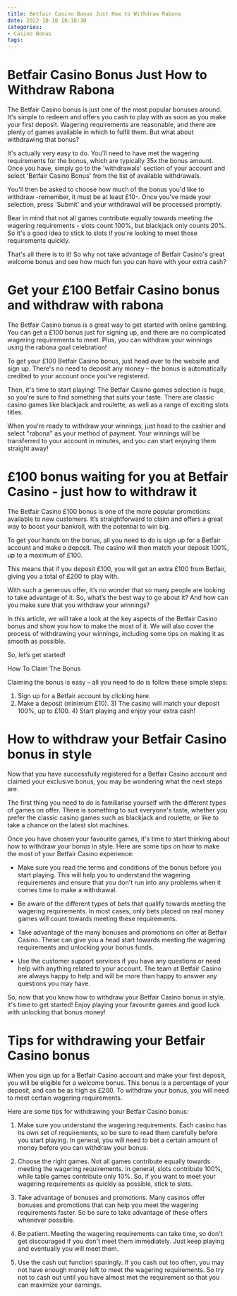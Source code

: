 ```yaml
---
title: Betfair Casino Bonus Just How to Withdraw Rabona
date: 2022-10-18 18:18:30
categories:
- Casino Bonus
tags:
---
```



#  Betfair Casino Bonus Just How to Withdraw Rabona

The Betfair Casino bonus is just one of the most popular bonuses around. It's simple to redeem and offers you cash to play with as soon as you make your first deposit. Wagering requirements are reasonable, and there are plenty of games available in which to fulfil them. But what about withdrawing that bonus?

It's actually very easy to do. You'll need to have met the wagering requirements for the bonus, which are typically 35x the bonus amount. Once you have, simply go to the 'withdrawals' section of your account and select 'Betfair Casino Bonus' from the list of available withdrawals.

You'll then be asked to choose how much of the bonus you'd like to withdraw -remember, it must be at least £10-. Once you've made your selection, press 'Submit' and your withdrawal will be processed promptly.

Bear in mind that not all games contribute equally towards meeting the wagering requirements - slots count 100%, but blackjack only counts 20%. So it's a good idea to stick to slots if you're looking to meet those requirements quickly.

That's all there is to it! So why not take advantage of Betfair Casino's great welcome bonus and see how much fun you can have with your extra cash?

#  Get your £100 Betfair Casino bonus and withdraw with rabona

The Betfair Casino bonus is a great way to get started with online gambling. You can get a £100 bonus just for signing up, and there are no complicated wagering requirements to meet. Plus, you can withdraw your winnings using the rabona goal celebration!

To get your £100 Betfair Casino bonus, just head over to the website and sign up. There's no need to deposit any money – the bonus is automatically credited to your account once you've registered.

Then, it's time to start playing! The Betfair Casino games selection is huge, so you're sure to find something that suits your taste. There are classic casino games like blackjack and roulette, as well as a range of exciting slots titles.

When you're ready to withdraw your winnings, just head to the cashier and select "rabona" as your method of payment. Your winnings will be transferred to your account in minutes, and you can start enjoying them straight away!

#  £100 bonus waiting for you at Betfair Casino - just how to withdraw it

The Betfair Casino £100 bonus is one of the more popular promotions available to new customers. It’s straightforward to claim and offers a great way to boost your bankroll, with the potential to win big.

To get your hands on the bonus, all you need to do is sign up for a Betfair account and make a deposit. The casino will then match your deposit 100%, up to a maximum of £100.

This means that if you deposit £100, you will get an extra £100 from Betfair, giving you a total of £200 to play with.

With such a generous offer, it’s no wonder that so many people are looking to take advantage of it. So, what’s the best way to go about it? And how can you make sure that you withdraw your winnings?

In this article, we will take a look at the key aspects of the Betfair Casino bonus and show you how to make the most of it. We will also cover the process of withdrawing your winnings, including some tips on making it as smooth as possible.

So, let’s get started!

How To Claim The Bonus

Claiming the bonus is easy – all you need to do is follow these simple steps:

1) Sign up for a Betfair account by clicking here.
2) Make a deposit (minimum £10).  3) The casino will match your deposit 100%, up to £100. 4) Start playing and enjoy your extra cash!





















#  How to withdraw your Betfair Casino bonus in style

Now that you have successfully registered for a Betfair Casino account and claimed your exclusive bonus, you may be wondering what the next steps are.

The first thing you need to do is familiarise yourself with the different types of games on offer. There is something to suit everyone's taste, whether you prefer the classic casino games such as blackjack and roulette, or like to take a chance on the latest slot machines.

Once you have chosen your favourite games, it's time to start thinking about how to withdraw your bonus in style. Here are some tips on how to make the most of your Betfair Casino experience:

- Make sure you read the terms and conditions of the bonus before you start playing. This will help you to understand the wagering requirements and ensure that you don't run into any problems when it comes time to make a withdrawal.

- Be aware of the different types of bets that qualify towards meeting the wagering requirements. In most cases, only bets placed on real money games will count towards meeting these requirements.

- Take advantage of the many bonuses and promotions on offer at Betfair Casino. These can give you a head start towards meeting the wagering requirements and unlocking your bonus funds.

- Use the customer support services if you have any questions or need help with anything related to your account. The team at Betfair Casino are always happy to help and will be more than happy to answer any questions you may have.

So, now that you know how to withdraw your Betfair Casino bonus in style, it's time to get started! Enjoy playing your favourite games and good luck with unlocking that bonus money!

#  Tips for withdrawing your Betfair Casino bonus

When you sign up for a Betfair Casino account and make your first deposit, you will be eligible for a welcome bonus. This bonus is a percentage of your deposit, and can be as high as £200. To withdraw your bonus, you will need to meet certain wagering requirements.

Here are some tips for withdrawing your Betfair Casino bonus:

1) Make sure you understand the wagering requirements. Each casino has its own set of requirements, so be sure to read them carefully before you start playing. In general, you will need to bet a certain amount of money before you can withdraw your bonus.

2) Choose the right games. Not all games contribute equally towards meeting the wagering requirements. In general, slots contribute 100%, while table games contribute only 10%. So, if you want to meet your wagering requirements as quickly as possible, stick to slots.

3) Take advantage of bonuses and promotions. Many casinos offer bonuses and promotions that can help you meet the wagering requirements faster. So be sure to take advantage of these offers whenever possible.

4) Be patient. Meeting the wagering requirements can take time, so don't get discouraged if you don't meet them immediately. Just keep playing and eventually you will meet them.

5) Use the cash out function sparingly. If you cash out too often, you may not have enough money left to meet the wagering requirements. So try not to cash out until you have almost met the requirement so that you can maximize your earnings.